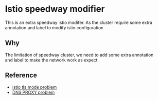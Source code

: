 # Istio speedway modifier
This is an extra speedway istio modifer. As the cluster require some extra annotation and label to modify istio configuration

## Why
The limitation of speedway cluster, we need to add some extra annotation and label to make the network work as expect

## Reference
- [istio tls mode problem](https://woven-by-toyota.slack.com/archives/C06HX5VMLGM/p1724288948993809?thread_ts=1724246081.341289&cid=C06HX5VMLGM)
- [DNS PROXY problem](https://woven-by-toyota.slack.com/archives/C06HX5VMLGM/p1723532555721769?thread_ts=1723515071.794999&cid=C06HX5VMLGM)
